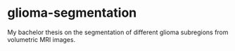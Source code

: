 # glioma-segmentation
My bachelor thesis on the segmentation of different glioma subregions from volumetric MRI images. 
